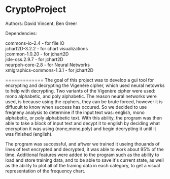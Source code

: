 CryptoProject
=============
Authors: David Vincent, Ben Greer

Dependencies:

commons-io-2.4				- for file IO <br>
jchart2D-3.2.2				- for chart visualizations <br>
jcommon-1.0.20				- for jchart2D <br>
jide-oss.2.9.7				- for jchart2D <br>
neurpoh-core-2.8			- for Neural Networks <br>
xmlgraphics-commons-1.3.1	- for jchart2D <br>

=============
The goal of this project was to develop a gui tool for encrypting and decrypting the Vigenère cipher, which used neural netowrks to help with decrypting. Two variants of the  Vigenère cipher were used: mono alphabetic, and poly alphabetic. The reason neural networks were used, is because using the cpyhers, they can be brute forced, however it is diffucult to know when success has occured. So we decided to use freqneny analysis to determine if the input text was: english, mono alphabetic, or poly alphabbetic text. With this ability, the program was then able to take a block of input text and decypt it to english by deciding what encryption it was using (none,mono,poly) and begin decrypting it until it was finished (english).

The program was successful, and aftwer we trained it useing thouands of lines of text encrypted and decrypted, it was able to work about 95% of the time. Additional features were added to the program such as the ability to load and store training data, and to be able to save it's current state, as well as the ability to plot all of the traning data in each category, to get a visual representation of the frequency chart. 
